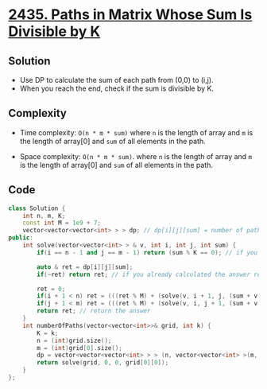# [2435. Paths in Matrix Whose Sum Is Divisible by K](https://leetcode.com/problems/paths-in-matrix-whose-sum-is-divisible-by-k/)

## Solution
- Use DP to calculate the sum of each path from (0,0) to (i,j).
- When you reach the end, check if the sum is divisible by K.
## Complexity
- Time complexity: `O(n * m * sum)` where `n` is the length of array and `m` is the length of array[0] and `sum` of all elements in the path.

- Space complexity: `O(n * m * sum)`. where `n` is the length of array and `m` is the length of array[0] and `sum` of all elements in the path.

## Code
``` cpp
class Solution {
    int n, m, K;
    const int M = 1e9 + 7;
    vector<vector<vector<int> > > dp; // dp[i][j][sum] = number of paths from (0, 0) to (i, j) with sum % k = sum
public:
    int solve(vector<vector<int> > & v, int i, int j, int sum) {
        if(i == n - 1 and j == m - 1) return (sum % K == 0); // if you reached the end check if the sum is divisible by k

        auto & ret = dp[i][j][sum];
        if(~ret) return ret; // if you already calculated the answer return it

        ret = 0;
        if(i + 1 < n) ret = (((ret % M) + (solve(v, i + 1, j, (sum + v[i + 1][j]) % K) % M)) % M); // try to go down
        if(j + 1 < m) ret = (((ret % M) + (solve(v, i, j + 1, (sum + v[i][j + 1]) % K) % M)) % M); // try to go right
        return ret; // return the answer
    }
    int numberOfPaths(vector<vector<int>>& grid, int k) {
        K = k;
        n = (int)grid.size();
        m = (int)grid[0].size();
        dp = vector<vector<vector<int> > > (n, vector<vector<int> >(m, vector<int>(200, -1))); // Initialize the dp array
        return solve(grid, 0, 0, grid[0][0]);
    }
};
```